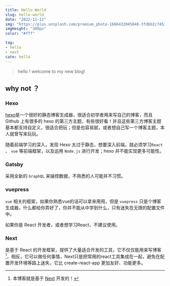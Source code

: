 ```yaml
---
title: Hello World
slug: hello-world
date: "2022-11-12"
img: "https://plus.unsplash.com/premium_photo-1666432045848-3fdbb2c74531?ixlib=rb-4.0.3&ixid=MnwxMjA3fDB8MHxwaG90by1wYWdlfHx8fGVufDB8fHx8&auto=format&fit=crop&w=1632&q=80"
imgHeight: "300px"
color: "#fff"

tag: 
- hello
- next
cate: hello
---
```

> hello ! welcome to my new blog!

## why not ？

### Hexo
[hexo](https://hexo.io)是一个很好的静态博客生成器，很适合初学者用来写自己的博客，而且 Github 上有很多的 hexo 的第三方主题，有些很好看！并且这些第三方博客主题基本都支持自定义，很适合把玩；但是也容易腻，或者想自己写一个博客主题，本人就曾写来玩玩。

随着前端学习的深入，发现 Hexo 太过于静态，想要深入前端，就必须学习`React` 、 `vue` 等前端框架，以及运用 `Node.js` 进行开发；hexo 并不能实现更多可能性。

### Gatsby
采用全新的 `GraphQL` 来操控数据，不熟悉的人可能并不习惯。

### vuepress
`vue` 相关的框架，如果你熟悉vue的话可以拿来用用，但是 `vuepress` 只是个博客生成器，什么都给你弄好了，你并不能从中学到什么，只有迷失在无限的配置文件中。

如果你是 React 开发者，或者想学习React，不建议使用。

### Next
是基于 React 的开发框架，提供了大量适合开发的工具，它不仅仅能用来写博客[^1]，相反，它可以做任何事情，Next只是把常用的react工具集成在一起，避免在配置开发环境等路上迷失，它比 create-react-app 更加友好、功能更多。

[^1]: 本博客就是基于 [Next](https://nextjs.org) 开发的！


